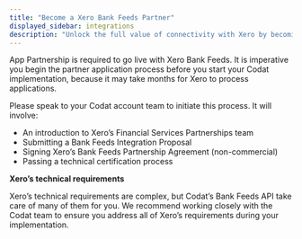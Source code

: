 ```yaml
---
title: "Become a Xero Bank Feeds Partner"
displayed_sidebar: integrations
description: "Unlock the full value of connectivity with Xero by becoming a Xero Bank Feeds Partner"
---
```


App Partnership is required to go live with Xero Bank Feeds. It is imperative you begin the partner application process before you start your Codat implementation, because it may take months for Xero to process applications. 

Please speak to your Codat account team to initiate this process. It will involve:

- An introduction to Xero’s Financial Services Partnerships team
- Submitting a Bank Feeds Integration Proposal
- Signing Xero’s Bank Feeds Partnership Agreement (non-commercial)
- Passing a technical certification process

**Xero’s technical requirements**

Xero’s technical requirements are complex, but Codat’s Bank Feeds API take care of many of them for you. We recommend working closely with the Codat team to ensure you address all of Xero’s requirements during your implementation.